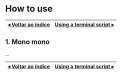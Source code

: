 # How to use

[◂ Voltar ao índice](indice.md) | [Using a terminal script ▸](02-using-terminal-script.md)
-- | --

## 1. Mono mono

...

[◂ Voltar ao índice](indice.md) | [Using a terminal script ▸](02-using-terminal-script.md)
-- | --
